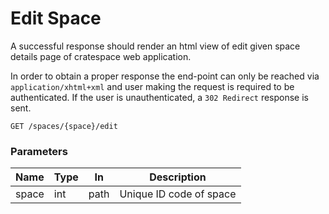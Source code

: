 # Edit Space

A successful response should render an html view of edit given space details page of cratespace web application.

In order to obtain a proper response the end-point can only be reached via `application/xhtml+xml` and user making the request is required to be authenticated. If the user is unauthenticated, a `302 Redirect` response is sent.

```http
GET /spaces/{space}/edit
```

### Parameters

| Name          | Type  | In    | Description              |
| ------------- | ----- | ----- | ------------------------ |
| space         | int   | path  | Unique ID code of space  |
